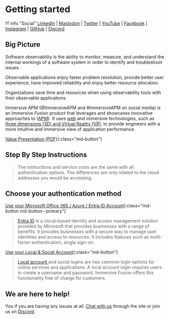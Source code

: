 # Getting started 

!!! info "Social"
    [LinkedIn](https://www.linkedin.com/company/immersivefusion) | 
    [Mastodon](https://mastodon.social/@immersivefusion) |
    [Twitter](https://twitter.com/immersivefusion) |
    [YouTube](https://www.youtube.com/@immersivefusion) |
    [Facebook](https://www.facebook.com/immersivefusion) |
    [Instagram](https://www.instagram.com/immersivefusion) |
    [GitHub](https://github.com/immersivefusion) |
    [Discord](https://discord.gg/zevywnQp6K)

<!-- ![Immersive Fusion Avatar](../assets/images/avatar.png) -->

## Big Picture

Software observability is the ability to monitor, measure, and understand the internal workings of a software system in order to identify and troubleshoot issues.

Observable applications enjoy faster problem resolution, provide better user experience, have improved reliability and enjoy better resource allocation.

Organizations save time and resources when using observability tools with their observable applications.

Immersive APM (&commat;ImmersiveAPM and #ImmersiveAPM on social media) is an Immersive Fusion product that leverages and showcases innovative approaches to ([APM](../Resources/Terms-and-Concepts/APM/index.md)). It uses [web](../Analysis-and-Visualization/Web-and-Mobile/index.md) and immersive technologies, such as [three dimensions (3D) and Virtual Reality (VR)](../Analysis-and-Visualization/3D-and-VR/index.md), to provide engineers with a more intuitive and immersive view of application performance. 

[Value Presentation (PDF)](https://ifshare.blob.core.windows.net/public/pitch/if_value.pdf){:class="md-button"}

## Step By Step Instructions

> The instructions and service costs are the same with all authentication options. The differences are only related to the cloud addresses you would be accessing.

## Choose your authentication method

[Use your Microsoft Office 365 / Azure / Entra ID Account](Step-By-Step-Instructions/Entra-ID/index.md){:class="md-button md-button--primary"}
> [Entra ID](../Setup/Login/index.md#microsoft-office-365-azure-entra-id) is a cloud-based identity and access management solution provided by Microsoft that provides businesses with a range of benefits. It provides businesses with a secure way to manage user identities and access to resources. It includes features such as multi-factor authentication, single sign-on.

[Use your Local & Social Account](Step-By-Step-Instructions/Local-and-Social/index.md){:class="md-button"}
> [Local account ](../Setup/Login/index.md#local-social-accounts)and social logins are two common login options for online services and applications. A local account login requires users to create a username and password. Immersive Fusion offers this functionality free of charge for customers. 

## We are here to help!

You if you are having any issues at all. [Chat with us](javascript:zE.activate()) through the site or join us on [Discord](https://discord.gg/zevywnQp6K).


